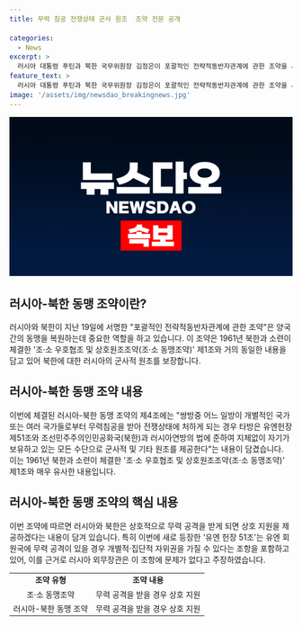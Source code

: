 ```yaml
---
title: 무력 침공 전쟁상태 군사 원조  조약 전문 공개

categories:
  - News
excerpt: >
  러시아 대통령 푸틴과 북한 국무위원장 김정은이 포괄적인 전략적동반자관계에 관한 조약을 서명했다. 이 조약은 무력 침공을 받을 경우 군사적 원조를 제공하는 내용을 담고 있어 북한과 러시아의 동맹 관계를 복원한 것으로 해석된다. 이에 대한 논란이 있지만, 새로운 조약에는 유엔 헌장 51조도 언급되어있어 러시아가 이를 근거로 주장하고 있다.
feature_text: >
  러시아 대통령 푸틴과 북한 국무위원장 김정은이 포괄적인 전략적동반자관계에 관한 조약을 서명했다. 이 조약은 무력 침공을 받을 경우 군사적 원조를 제공하는 내용을 담고 있어 북한과 러시아의 동맹 관계를 복원한 것으로 해석된다. 이에 대한 논란이 있지만, 새로운 조약에는 유엔 헌장 51조도 언급되어있어 러시아가 이를 근거로 주장하고 있다.
image: '/assets/img/newsdao_breakingnews.jpg'
---
```


<p><img src="/assets/img/newsdao_breakingnews.jpg" alt="implanttips 속보" /></p>

<h2 data-ke-size="size26">러시아-북한 동맹 조약이란?</h2>

<p data-ke-size="size16">러시아와 북한이 지난 19일에 서명한 "포괄적인 전략적동반자관계에 관한 조약"은 양국 간의 동맹을 복원하는데 중요한 역할을 하고 있습니다. 이 조약은 1961년 북한과 소련이 체결한 '조·소 우호협조 및 상호원조조약(조·소 동맹조약)' 제1조와 거의 동일한 내용을 담고 있어 북한에 대한 러시아의 군사적 원조를 보장합니다.</p>

<h2 data-ke-size="size26">러시아-북한 동맹 조약 내용</h2>

<p data-ke-size="size16">이번에 체결된 러시아-북한 동맹 조약의 제4조에는 "쌍방중 어느 일방이 개별적인 국가 또는 여러 국가들로부터 무력침공을 받아 전쟁상태에 처하게 되는 경우 타방은 유엔헌장 제51조와 조선민주주의인민공화국(북한)과 러시아연방의 법에 준하여 지체없이 자기가 보유하고 있는 모든 수단으로 군사적 및 기타 원조를 제공한다"는 내용이 담겼습니다. 이는 1961년 북한과 소련이 체결한 '조·소 우호협조 및 상호원조조약(조·소 동맹조약)' 제1조와 매우 유사한 내용입니다.</p>

<h2 data-ke-size="size26">러시아-북한 동맹 조약의 핵심 내용</h2>

<p data-ke-size="size16">이번 조약에 따르면 러시아와 북한은 상호적으로 무력 공격을 받게 되면 상호 지원을 제공하겠다는 내용이 담겨 있습니다. 특히 이번에 새로 등장한 '유엔 헌장 51조'는 유엔 회원국에 무력 공격이 있을 경우 개별적·집단적 자위권을 가질 수 있다는 조항을 포함하고 있어, 이를 근거로 러시아 외무장관은 이 조항에 문제가 없다고 주장하였습니다.</p>

<table>
    <tbody>
        <tr>
            <td style="text-align: center; height: 17px;"><b>조약 유형</b></td>
            <td style="text-align: center; height: 17px;"><b>조약 내용</b></td>
        </tr>
        <tr>
            <td style="text-align: center; height: 17px;">조·소 동맹조약</td>
            <td style="text-align: center; height: 17px;">무력 공격을 받을 경우 상호 지원</td>
        </tr>
        <tr>
            <td style="text-align: center; height: 17px;">러시아-북한 동맹 조약</td>
            <td style="text-align: center; height: 17px;">무력 공격을 받을 경우 상호 지원</td>
        </tr>
    </tbody>
</table>

